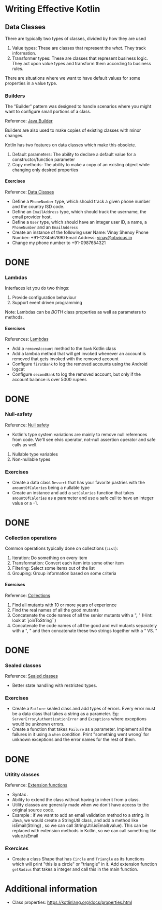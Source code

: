 # Writing Effective Kotlin

## Data Classes

There are typically two types of classes, divided by how they are used

1. Value types: These are classes that represent the _what_. They track information.
2. Transformer types: These are classes that represent business logic. They act upon value types and transform them according to business rules.

[//]: # (Code sample - dataclasses - Person)

There are situations where we want to have default values for some properties in a value type.

[//]: # (Code sample - data classes - Network request)

### Builders
The "Builder" pattern was designed to handle scenarios where you might want to configure small portions of a class.

Reference: [Java Builder](https://dzone.com/articles/design-patterns-the-builder-pattern)

[//]: # (Code sample - Add builder to Network Request)

Builders are also used to make copies of existing classes with minor changes.

[//]: # (Code sample - Make a copy of existing request and change the method and body)

Kotlin has two features on data classes which make this obsolete.

1. Default parameters: The ability to declare a default value for a constructor/function parameter
2. Copy methods: The ability to make a copy of an existing object while changing only desired properties

[//]: # (Code sample - Make a copy of existing request and change the method and body in Kotlin)

#### Exercises
Reference: [Data Classes](https://kotlinlang.org/docs/data-classes.html)

- Define a `PhoneNumber` type, which should track a given phone number and the country ISD code.
- Define an `EmailAddress` type, which should track the username, the email provider host.
- Define a `User` type, which should have an integer user ID, a name, a `PhoneNumber` and an `EmailAddress`
- Create an instance of the following user
    Name: Vinay Shenoy
    Phone Number: +91-1234567890
    Email Address: vinay@obvious.in
- Change my phone number to +91-0987654321

# DONE

### Lambdas

Interfaces let you do two things:

1. Provide configuration behaviour
2. Support event driven programming

[//]: # (Code sample: lambdas)

Note: Lambdas can be *BOTH* class properties as well as parameters to methods.

#### Exercises
References: [Lambdas](https://kotlinlang.org/docs/lambdas.html)

- Add a `removeAccount` method to the `Bank` Kotlin class
- Add a lambda method that will get invoked whenever an account is removed that gets invoked with the removed account
- Configure `firstBank` to log the removed accounts using the Android logcat
- Configure `secondBank` to log the removed account, but only if the account balance is over 5000 rupees

# DONE

### Null-safety
Reference: [Null safety](https://kotlinlang.org/docs/null-safety.html)

- Kotlin's type system variations are mainly to remove null references from code. We'll see elvis operator, not-null assertion operator and safe calls as well.

1. Nullable type variables
2. Non-nullable types
 
[//]: # (Code sample - null safety - NullSafety.kt)

### Exercises

- Create a data class `Dessert` that has your favorite pastries with the `amountOfCalories` being a nullable type
- Create an instance and add a `setCalories` function that takes `amountOfCalories` as a parameter and use a safe call to have an integer value or a -1.

# DONE

### Collection operations

Common operations typically done on collections (`List`):

1. Iteration: Do something on every item
2. Transformation: Convert each item into some other item
3. Filtering: Select some items out of the list
4. Grouping: Group information based on some criteria

[//]: # (Code sample - collections)

#### Exercises
Reference: [Collections](https://kotlinlang.org/api/latest/jvm/stdlib/kotlin.collections/-collection/)

1. Find all mutants with 10 or more years of experience
2. Find the real names of all the good mutants
3. Concatenate the code names of all the senior mutants with a ", " (Hint: look at `joinToString``)
4. Concatenate the code names of all the good and evil mutants separately with a ", " and then concatenate these two strings together with a " VS. "

# DONE

### Sealed classes
Reference: [Sealed classes](https://kotlinlang.org/docs/sealed-classes.html)

- Better state handling with restricted types.

[//]: # (Code sample - sealed classes - Network Request)

### Exercises

- Create a `Failure` sealed class and add types of errors. Every error must be a data class that takes a string as a parameter.
Eg:  `ServerError`,`AuthenticationError` and `Exceptions` where exceptions would be unknown errors.
- Create a function that takes `Failure` as a parameter. Implement all the failures in it using a `when` condition.
Print "something went wrong` for unknown exceptions and the error names for the rest of them.

# DONE

### Utitity classes
Reference: [Extension functions](https://kotlinlang.org/docs/extensions.html)

- Syntax <className>.<functionName>
- Ability to extend the class without having to inherit from a class.
- Utility classes are generally made when we don't have access to the original source code.
- Example : if we want to add an email validation method to a string.
In Java, we would create a StringUtil class, and add a method like isEmail(String) , so we can call StringUtil.isEmail(value).
This can be replaced with extension methods in Kotlin, so we can call something like value.isEmail

### Exercises

- Create a class Shape that has `Circle` and `Triangle` as its functions which will print "this is a circle" or "triangle" in it.
Add extension function `getRadius` that takes a integer and call this in the main function.

# Additional information
- Class properties: https://kotlinlang.org/docs/properties.html

